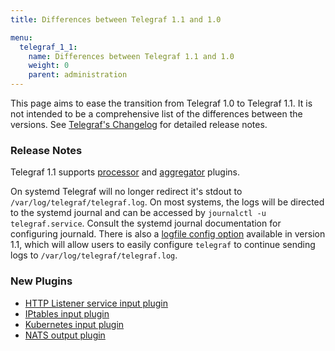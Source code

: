 ```yaml
---
title: Differences between Telegraf 1.1 and 1.0

menu:
  telegraf_1_1:
    name: Differences between Telegraf 1.1 and 1.0
    weight: 0
    parent: administration
---
```


This page aims to ease the transition from Telegraf 1.0 to Telegraf 1.1.
It is not intended to be a comprehensive list of the differences between the
versions.
See
[Telegraf's Changelog](https://github.com/influxdata/telegraf/blob/master/CHANGELOG.md)
for detailed release notes.

### Release Notes

Telegraf 1.1 supports [processor](/telegraf/v1.1/administration/configuration/#processor-configuration) and [aggregator](/telegraf/v1.1/administration/configuration/#aggregator-configuration) plugins.

On systemd Telegraf will no longer redirect it's stdout to `/var/log/telegraf/telegraf.log`.
On most systems, the logs will be directed to the systemd journal and can be accessed by `journalctl -u telegraf.service`.
Consult the systemd journal documentation for configuring journald.
There is also a [logfile config option](https://github.com/influxdata/telegraf/blob/master/etc/telegraf.conf#L70) available in version 1.1, which will allow users to easily configure `telegraf` to continue sending logs to `/var/log/telegraf/telegraf.log`.

### New Plugins

* [HTTP Listener service input plugin](https://github.com/influxdata/telegraf/tree/master/plugins/inputs/http_listener)
* [IPtables input plugin](https://github.com/influxdata/telegraf/tree/master/plugins/inputs/iptables)
* [Kubernetes input plugin](https://github.com/influxdata/telegraf/tree/master/plugins/inputs/kubernetes)
* [NATS output plugin](https://github.com/influxdata/telegraf/tree/master/plugins/outputs/nats)
